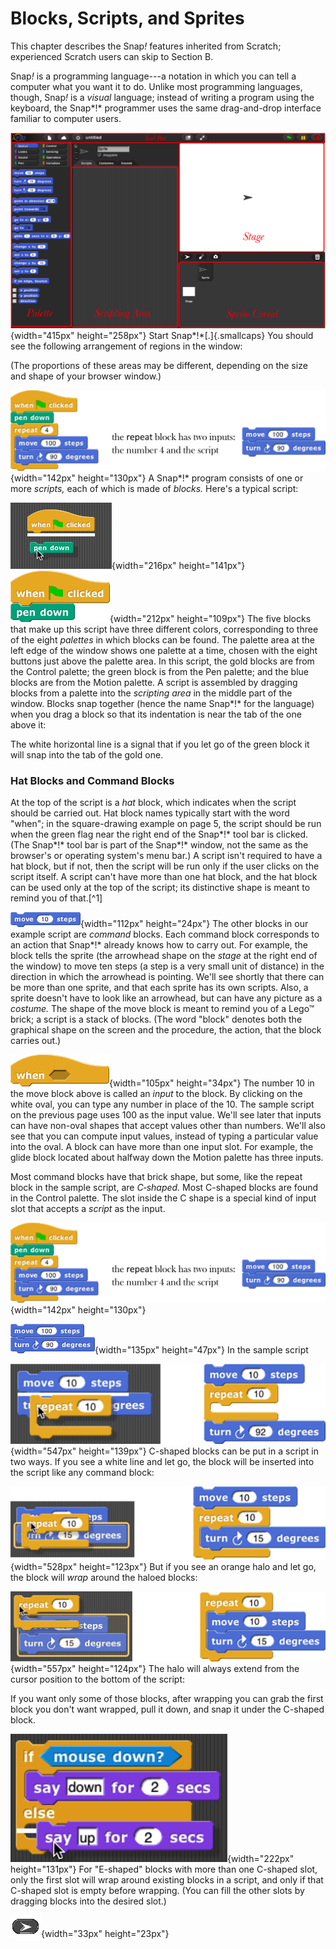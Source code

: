 # Blocks, Scripts, and Sprites

This chapter describes the Snap<em>!</em> features inherited from Scratch;
experienced Scratch users can skip to Section B.

Snap<em>!</em> is a programming language---a notation in which you can tell a
computer what you want it to do. Unlike most programming languages,
though, Snap<em>!</em> is a *visual* language; instead of writing a program
using the keyboard, the Snap*!* programmer uses the same drag-and-drop
interface familiar to computer users.

![](assets/images/image5.png){width="415px" height="258px"}
Start Snap*!*[.]{.smallcaps} You should see
the following arrangement of regions in the window:

(The proportions of these areas may be different, depending on the size
and shape of your browser window.)

![](assets/images/image6.png){width="142px" height="130px"}
A Snap*!* program consists of one or more
*scripts,* each of which is made of *blocks.* Here's a typical script:

![](assets/images/image7.png){width="216px" height="141px"}
![](assets/images/image8.png){width="212px" height="109px"}
The five blocks that make up this script
have three different colors, corresponding to three of the eight
*palettes* in which blocks can be found. The palette area at the left
edge of the window shows one palette at a time, chosen with the eight
buttons just above the palette area. In this script, the gold blocks are
from the Control palette; the green block is from the Pen palette; and
the blue blocks are from the Motion palette. A script is assembled by
dragging blocks from a palette into the *scripting area* in the middle
part of the window. Blocks snap together (hence the name Snap*!* for the
language) when you drag a block so that its indentation is near the tab
of the one above it:

The white horizontal line is a signal that if you let go of the green
block it will snap into the tab of the gold one.

### Hat Blocks and Command Blocks

At the top of the script is a *hat* block, which indicates when the
script should be carried out. Hat block names typically start with the
word "when"; in the square-drawing example on page 5, the script should
be run when the green flag near the right end of the Snap*!* tool bar is
clicked. (The Snap*!* tool bar is part of the Snap*!* window, not the
same as the browser's or operating system's menu bar.) A script isn't
required to have a hat block, but if not, then the script will be run
only if the user clicks on the script itself. A script can't have more
than one hat block, and the hat block can be used only at the top of the
script; its distinctive shape is meant to remind you of that.[^1]

![](assets/images/image9.png){width="112px" height="24px"}
The other blocks in our example script are *command*
blocks. Each command block corresponds to an action that Snap*!* already
knows how to carry out. For example, the block tells the sprite (the
arrowhead shape on the *stage* at the right end of the window) to move
ten steps (a step is a very small unit of distance) in the direction in
which the arrowhead is pointing. We'll see shortly that there can be
more than one sprite, and that each sprite has its own scripts. Also, a
sprite doesn't have to look like an arrowhead, but can have any picture
as a *costume.* The shape of the move block is meant to remind you of a
Lego™ brick; a script is a stack of blocks. (The word "block" denotes
both the graphical shape on the screen and the procedure, the action,
that the block carries out.)

![](assets/images/image10.png){width="105px" height="34px"}
The number 10 in the move block above is
called an *input* to the block. By clicking on the white oval, you can
type any number in place of the 10. The sample script on the previous
page uses 100 as the input value. We'll see later that inputs can have
non-oval shapes that accept values other than numbers. We'll also see
that you can compute input values, instead of typing a particular value
into the oval. A block can have more than one input slot. For example,
the glide block located about halfway down the Motion palette has three
inputs.

Most command blocks have that brick shape, but some, like the repeat
block in the sample script, are *C‑shaped.* Most C-shaped blocks are
found in the Control palette. The slot inside the C shape is a special
kind of input slot that accepts a *script* as the input.

![](assets/images/image6.png){width="142px" height="130px"}


![](assets/images/image11.png){width="135px" height="47px"}
In the sample script

![](assets/images/image12.png){width="547px" height="139px"}
C-shaped blocks can be put in a script in
two ways. If you see a white line and let go, the block will be inserted
into the script like any command block:

![](assets/images/image16.png){width="528px" height="123px"}
But if you see an orange halo and let go,
the block will *wrap* around the haloed blocks:

![](assets/images/image20.png){width="557px" height="124px"}
The halo will always extend from the
cursor position to the bottom of the script:

If you want only some of those blocks, after wrapping you can grab the
first block you don't want wrapped, pull it down, and snap it under the
C-shaped block.

![](assets/images/image24.png){width="222px" height="131px"}
For "E-shaped" blocks with more than one
C-shaped slot, only the first slot will wrap around existing blocks in a
script, and only if that C-shaped slot is empty before wrapping. (You
can fill the other slots by dragging blocks into the desired slot.)

 ![](assets/images/image25.png){width="33px" height="23px"}
